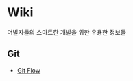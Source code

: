 # Wiki
머발자들의 스마트한 개발을 위한 유용한 정보들

## Git
- [Git Flow](https://github.com/mergeplus/Wiki/blob/main/Git/Git%20Flow.md])
